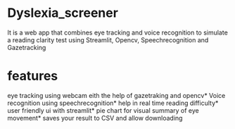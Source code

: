 # <b> Dyslexia_screener</b>
 It is  a web app that combines eye tracking and voice recognition to simulate a reading clarity test 
 using Streamlit, Opencv, Speechrecognition and Gazetracking 

# features 
eye tracking using webcam eith the help of gazetraking and opencv*
Voice recognition using speechrecognition*
help in real time reading difficulty*
user friendly ui with streamlit*
pie chart for visual summary of eye movement*
saves your result to CSV and allow downloading 


